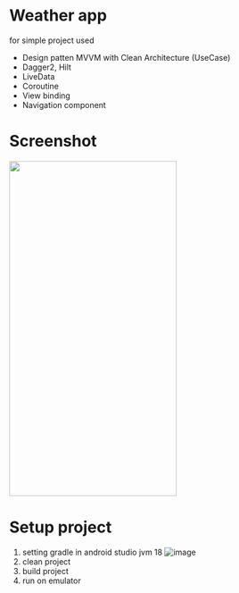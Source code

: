 # Weather app

for simple project used
 - Design patten MVVM with Clean Architecture (UseCase)
 - Dagger2, Hilt
 - LiveData
 - Coroutine
 - View binding
 - Navigation component

# Screenshot
<img src="https://github.com/ArnutS00/weather/assets/26473971/93462c24-c4d2-4a0e-b84b-58e0330e9c8f" width="300" height="600" />

# Setup project
1. setting gradle in android studio jvm 18
   ![image](https://github.com/ArnutS00/weather/assets/26473971/4e2a4d4d-92b8-4b36-b192-bd1ff6f40355)
2. clean project
3. build project
4. run on emulator


